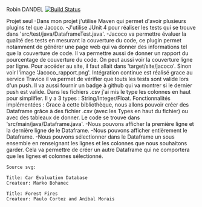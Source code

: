Robin DANDEL
[![Build Status](https://travis-ci.com/RobinDandel/DataAnalysisLibrary.svg?token=e4mRizEpTxFhvvM9ZN4Z&branch=master)](https://travis-ci.com/RobinDandel/DataAnalysisLibrary)

Projet seul
-Dans mon projet j'utilise Maven qui permet d'avoir plusieurs plugins tel que Jacoco.
-J'utilise JUnit 4 pour réaliser les tests qui se trouve dans 'src/test/java/DataframeTest.java'.
-Jacoco va permettre évaluer la qualité des tests en mesurant la couverture du code, ce plugin permet notamment de générer une page web qui va donner des informations tel que la couverture de code. Il va permettre aussi de donner un rapport du pourcentage de couverture du code. On peut aussi voir la couverture ligne par ligne. Pour accéder au site, il faut allait dans 'target/site/jacoco'. Sinon voir l'image 'Jacoco_rapport.png'.
Intégration continue est réalisé grace au service Travice il va permet de vérifier que touts les tests sont valide lors d'un push. Il va aussi fournir un badge à github qui va montrer si le dernier push est valide.
Dans les fichiers .csv j'ai mis le type les colonnes en haut pour simplifier. Il y a 3 types : String/Integer/Float.
Fonctionnalités implémentées : Grace à cette bibliothèque, nous allons pouvoir créer des Dataframe grâce à des fichier .csv (avec les Types en haut du fichier) ou avec des tableaux de donner. Le code se trouve dans 'src/main/java/Dataframe.java'.
-Nous pouvons afficher la première ligne et la dernière ligne de le Dataframe.
-Nous pouvons afficher entièrement le Dataframe.
-Nous pouvons sélectionner dans le Dataframe un sous ensemble en renseignant les lignes et les colonnes que nous souhaitons garder. Cela va permettre de créer un autre Dataframe qui ne comportera que les lignes et colonnes sélectionné.



    
    Source svg:
    
    Title: Car Evaluation Database
    Createur: Marko Bohanec
    
    Title: Forest Fires
    Createur: Paulo Cortez and Aníbal Morais


